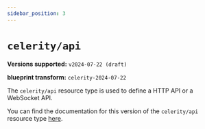 ```yaml
---
sidebar_position: 3
---
```


# `celerity/api`

**Versions supported:** `v2024-07-22 (draft)`

**blueprint transform:** `celerity-2024-07-22`

The `celerity/api` resource type is used to define a HTTP API or a WebSocket API.

You can find the documentation for this version of the `celerity/api` resource type [here](/docs/applications/resources/celerity-api).